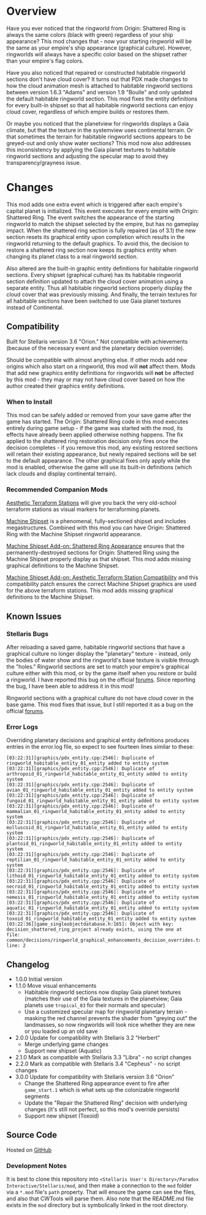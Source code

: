 # Overview

Have you ever noticed that the ringworld from Origin: Shattered Ring is always the same colors (black with green) regardless of your ship appearance?  This mod changes that - now your starting ringworld will be the same as your empire's ship appearance (graphical culture).  However, ringworlds will always have a specific color based on the shipset rather than your empire's flag colors.

Have you also noticed that repaired or constructed habitable ringworld sections don't have cloud cover?  It turns out that PDX made changes to how the cloud animation mesh is attached to habitable ringworld sections between version 1.6.3 "Adams" and version 1.9 "Boulle" and only updated the default habitable ringworld section.  This mod fixes the entity definitions for every built-in shipset so that all habitable ringworld sections can enjoy cloud cover, regardless of which empire builds or restores them.

Or maybe you noticed that the planetview for ringworlds displays a Gaia climate, but that the texture in the systemview uses continental terrain.  Or that sometimes the terrain for habitable ringworld sections appears to be greyed-out and only show water sections?  This mod now also addresses this inconsistency by applying the Gaia planet textures to habitable ringworld sections and adjusting the specular map to avoid they transparency/grayness issue.

# Changes

This mod adds one extra event which is triggered after each empire's capital planet is initialized.  This event executes for every empire with Origin: Shattered Ring.  The event switches the appearance of the starting ringworld to match the shipset selected by the empire, but has no gameplay impact.  When the shattered ring section is fully repaired (as of 3.1) the new section resets its graphical entity upon completion which results in the ringworld returning to the default graphics.  To avoid this, the decision to restore a shattered ring section now keeps its graphics entity when changing its planet class to a real ringworld section.

Also altered are the built-in graphic entity definitions for habitable ringworld sections.  Every shipset (graphical culture) has its habitable ringworld section definition updated to attach the cloud cover animation using a separate entity.  Thus all habitable ringworld sections properly display the cloud cover that was previously missing.  And finally, the terrain textures for all habitable sections have been switched to use Gaia planet textures instead of Continental.

## Compatibility

Built for Stellaris version 3.6 "Orion."  Not compatible with achievements (because of the necessary event and the planetary decision override).

Should be compatible with almost anything else.  If other mods add new origins which also start on a ringworld, this mod will **not** affect them.  Mods that add new graphics entity definitions for ringworlds will **not** be affected by this mod - they may or may not have cloud cover based on how the author created their graphics entity definitions.

### When to Install

This mod can be safely added or removed from your save game after the game has started.  The Origin: Shattered Ring code in this mod executes entirely during game setup - if the game was started with the mod, its effects have already been applied otherwise nothing happens.  The fix applied to the shattered ring restoration decision only fires once the decision completes - if you remove this mod, any existing restored sections will retain their existing appearance, but newly repaired sections will be set to the default appearance.  The other graphical fixes only apply while the mod is enabled, otherwise the game will use its built-in definitions (which lack clouds and display continental terrain).

### Recommended Companion Mods

[Aesthetic Terraform Stations](https://steamcommunity.com/sharedfiles/filedetails/?id=2622411084) will give you back the very old-school terraform stations as visual markers for terraforming planets.

[Machine Shipset](https://steamcommunity.com/sharedfiles/filedetails/?id=2077186491) is a phenomenal, fully-sectioned shipset and includes megastructures.  Combined with this mod you can have Origin: Shattered Ring with the Machine Shipset ringworld appearance.

[Machine Shipset Add-on: Shattered Ring Appearance](https://steamcommunity.com/sharedfiles/filedetails/?id=2628980994) ensures that the permanently-destroyed sections for Origin: Shattered Ring using the Machine Shipset properly display as that shipset.  This mod adds missing graphical definitions to the Machine Shipset.

[Machine Shipset Add-on: Aesthetic Terraform Station Compatibility](https://steamcommunity.com/sharedfiles/filedetails/?id=2628972292) and this compatibility patch ensures the correct Machine Shipset graphics are used for the above terraform stations.  This mod adds missing graphical definitions to the Machine Shipset.

## Known Issues

### Stellaris Bugs

After reloading a saved game, habitable ringworld sections that have a graphical culture no longer display the "planetary" texture - instead, only the bodies of water show and the ringworld's base texture is visible through the "holes."  Ringworld sections are set to match your empire's graphical culture either with this mod, or by the game itself when you restore or build a ringworld.  I have reported this bug on the official [forums](https://forum.paradoxplaza.com/forum/threads/1494567/).  Since reporting the bug, I have been able to address it in this mod!

Ringworld sections with a graphical culture do not have cloud cover in the base game.  This mod fixes that issue, but I still reported it as a bug on the official [forums](https://forum.paradoxplaza.com/forum/threads/1494566/).

### Error Logs

Overriding planetary decisions and graphical entity definitions produces entries in the error.log file, so expect to see fourteen lines similar to these:

```
[03:22:31][graphics/pdx_entity.cpp:2546]: Duplicate of ringworld_habitable_entity_01_entity added to entity system
[03:22:31][graphics/pdx_entity.cpp:2546]: Duplicate of arthropoid_01_ringworld_habitable_entity_01_entity added to entity system
[03:22:31][graphics/pdx_entity.cpp:2546]: Duplicate of avian_01_ringworld_habitable_entity_01_entity added to entity system
[03:22:31][graphics/pdx_entity.cpp:2546]: Duplicate of fungoid_01_ringworld_habitable_entity_01_entity added to entity system
[03:22:31][graphics/pdx_entity.cpp:2546]: Duplicate of mammalian_01_ringworld_habitable_entity_01_entity added to entity system
[03:22:31][graphics/pdx_entity.cpp:2546]: Duplicate of molluscoid_01_ringworld_habitable_entity_01_entity added to entity system
[03:22:31][graphics/pdx_entity.cpp:2546]: Duplicate of plantoid_01_ringworld_habitable_entity_01_entity added to entity system
[03:22:31][graphics/pdx_entity.cpp:2546]: Duplicate of reptilian_01_ringworld_habitable_entity_01_entity added to entity system
[03:22:31][graphics/pdx_entity.cpp:2546]: Duplicate of lithoid_01_ringworld_habitable_entity_01_entity added to entity system
[03:22:31][graphics/pdx_entity.cpp:2546]: Duplicate of necroid_01_ringworld_habitable_entity_01_entity added to entity system
[03:22:31][graphics/pdx_entity.cpp:2546]: Duplicate of nemesis_01_ringworld_habitable_entity_01_entity added to entity system
[03:22:31][graphics/pdx_entity.cpp:2546]: Duplicate of aquatic_01_ringworld_habitable_entity_01_entity added to entity system
[03:22:31][graphics/pdx_entity.cpp:2546]: Duplicate of toxoid_01_ringworld_habitable_entity_01_entity added to entity system
[03:22:36][game_singleobjectdatabase.h:165]: Object with key: decision_shattered_ring_project already exists, using the one at  file: common/decisions/ringworld_graphical_enhancements_decision_overrides.txt line: 2
```

## Changelog

* 1.0.0 Initial version
* 1.1.0 Move visual enhancements
    * Habitable ringworld sections now display Gaia planet textures (matches their use of the Gaia textures in the planetview; Gaia planets use `tropical_03` for their normals and specular)
    * Use a customized specular map for ringworld planetary terrain - masking the red channel prevents the shader from "greying out" the landmasses, so now ringworlds will look nice whether they are new or you loaded up an old save
* 2.0.0 Update for compatibility with Stellaris 3.2 "Herbert" 
    * Merge underlying game changes
    * Support new shipset (Aquatic)
* 2.1.0 Mark as compatible with Stellaris 3.3 "Libra" - no script changes
* 2.2.0 Mark as compatible with Stellaris 3.4 "Cepheus" - no script changes
* 3.0.0 Update for compatibility with Stellaris version 3.6 "Orion"
    * Change the Shattered Ring appearance event to fire after `game_start.1` which is what sets up the colonizable ringworld segments
    * Update the "Repair the Shattered Ring" decision with underlying changes (it's still not perfect, so this mod's override persists)
    * Support new shipset (Toxoid)

## Source Code

Hosted on [GitHub](https://github.com/corsairmarks/ringworld_graphical_enhancements)

### Development Notes

It is best to clone this repository into `<Stellaris User's Directory>/Paradox Interactive/Stellaris/mod`, and then make a connection to the `mod` folder via a `*.mod` file's `path` property.  That will ensure the game can see the files, and also that CWTools will parse them.  Also note that the README.md file exists in the `mod` directory but is symbolically linked in the root directory.